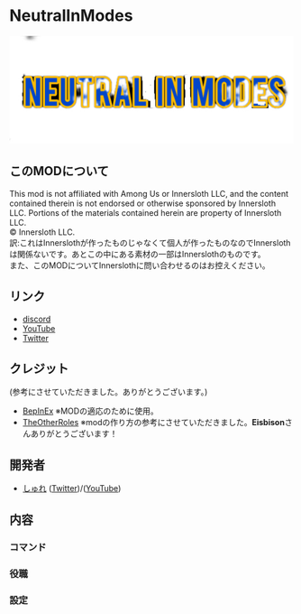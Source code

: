 # NeutralInModes
![NeutralInModes](/images/NeutralInModes.png)

## このMODについて
This mod is not affiliated with Among Us or Innersloth LLC, and the content contained therein is not endorsed or otherwise sponsored by Innersloth LLC. Portions of the materials contained herein are property of Innersloth LLC.<br>
 © Innersloth LLC. <br>
訳:これはInnerslothが作ったものじゃなくて個人が作ったものなのでInnerslothは関係ないです。あとこの中にある素材の一部はInnerslothのものです。<br>
また、このMODについてInnerslothに問い合わせるのはお控えください。

## リンク
- [discord](https://discord.gg/FRrEAXJqzx)
- [YouTube](https://www.youtube.com/channel/UCL-TRSrWExcs6ib8PP1bshA)
- [Twitter](https://twitter.com/NIMamongMOD)

## クレジット
(参考にさせていただきました。ありがとうございます。)
- [BepInEx](https://github.com/BepInEx/BepInEx) ※MODの適応のために使用。
- [TheOtherRoles](https://github.com/Eisbison/TheOtherRoles) ※modの作り方の参考にさせていただきました。**Eisbison**さんありがとうございます！

## 開発者
- [しゅれ](https://github.com/oshurecat) ([Twitter](https://twitter.com/syure_soncho))/([YouTube](https://www.youtube.com/channel/UCvMjW7DUM0b_TA5TRjJ3BMw))

## 内容
### コマンド
### 役職
### 設定


